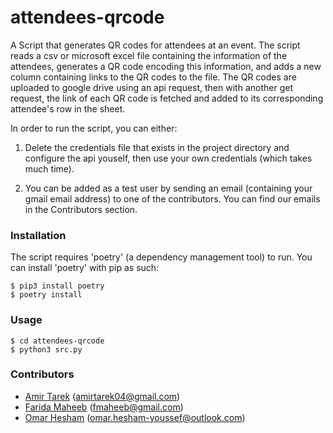 # attendees-qrcode

A Script that generates QR codes for attendees at an event. The script reads a csv or microsoft excel file containing the information of the attendees, generates a QR code encoding this information, and adds a new column containing links to the QR codes to the file. The QR codes are uploaded to google drive using an api request, then with another get request, the link of each QR code is fetched and added to its corresponding attendee's row in the sheet.

In order to run the script, you can either:

1. Delete the credentials file that exists in the project directory and configure the api youself, then use your own credentials (which takes much time).

2. You can be added as a test user by sending an email (containing your gmail email address) to one of the contributors. You can find our emails in the Contributors section.


### Installation
The script requires 'poetry' (a dependency management tool) to run. You can install 'poetry' with pip as such:
```
$ pip3 install poetry
$ poetry install
```

### Usage

```
$ cd attendees-qrcode
$ python3 src.py
``` 
### Contributors
- [Amir Tarek](https://github.com/amir-awad) (amirtarek04@gmail.com)
- [Farida Maheeb](https://github.com/FaridaAbdelghaffar) (fmaheeb@gmail.com)
- [Omar Hesham](https://github.com/omarhesham02) (omar.hesham-youssef@outlook.com)

